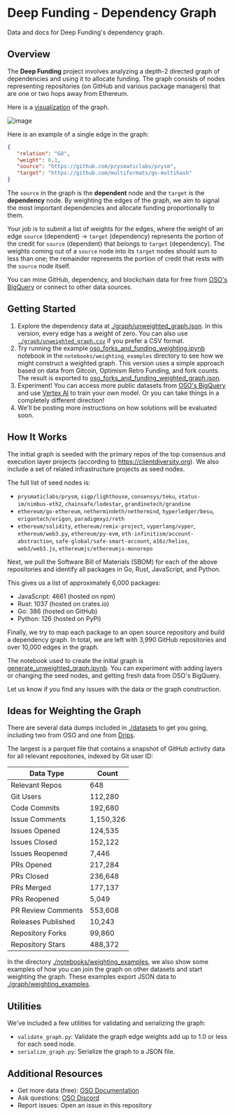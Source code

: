 # Deep Funding - Dependency Graph

Data and docs for Deep Funding's dependency graph.

## Overview

The **Deep Funding** project involves analyzing a depth-2 directed graph of dependencies and using it to allocate funding. The graph consists of nodes representing repositories (on GitHub and various package managers) that are one or two hops away from Ethereum.

Here is a [visualization](https://cosmograph.app/run/?data=https://raw.githubusercontent.com/opensource-observer/insights/refs/heads/main/community/deep_funder/data/unweighted_graph.csv&source=seed_repo_name&target=package_repo_name&gravity=0.25&repulsion=1&repulsionTheta=1&linkSpring=1&linkDistance=10&friction=0.1&renderLabels=true&renderHoveredLabel=true&renderLinks=true&linkArrows=true&curvedLinks=true&nodeSizeScale=0.5&linkWidthScale=1&linkArrowsSizeScale=1&nodeSize=size-default&nodeColor=color-outgoing%20links&linkWidth=width-number%20of%20data%20records&linkColor=color-number%20of%20data%20records&) of the graph.

![image](https://github.com/user-attachments/assets/b3023ab5-f934-4e92-ad40-1e42d37239b6)

Here is an example of a single edge in the graph:
```json
{
   "relation": "GO",
   "weight": 0.1,
   "source": "https://github.com/prysmaticlabs/prysm",
   "target": "https://github.com/multiformats/go-multihash"
}
```

The `source` in the graph is the **dependent** node and the `target` is the **dependency** node. By weighting the edges of the graph, we aim to signal the most important dependencies and allocate funding proportionally to them.

Your job is to submit a list of weights for the edges, where the weight of an edge `source` (dependent) -> `target` (dependency) represents the portion of the credit for `source` (dependent) that belongs to `target` (dependency). The weights coming out of a `source` node into its `target` nodes should sum to less than one; the remainder represents the portion of credit that rests with the `source` node itself.

You can mine GitHub, dependency, and blockchain data for free from [OSO's BigQuery](https://docs.opensource.observer/docs/integrate/) or connect to other data sources.

## Getting Started

1. Explore the dependency data at [./graph/unweighted_graph.json](./graph/unweighted_graph.json). In this version, every edge has a weight of zero. You can also use [`./graph/unweighted_graph.csv`](./graph/unweighted_graph.csv) if you prefer a CSV format.
2. Try running the example [oso_forks_and_funding_weighting.ipynb](./notebooks/weighting_examples/oso_forks_and_funding_weighting.ipynb) notebook in the `notebooks/weighting_examples` directory to see how we might construct a weighted graph. This version uses a simple approach based on data from Gitcoin, Optimism Retro Funding, and fork counts. The result is exported to [oso_forks_and_funding_weighted_graph.json](./graph/weighting_examples/oso_forks_and_funding_weighted_graph.json).
3. Experiment! You can access more public datasets from [OSO's BigQuery](https://docs.opensource.observer/docs/integrate/) and use [Vertex AI](https://cloud.google.com/vertex-ai/docs/training/overview) to train your own model. Or you can take things in a completely different direction!
4. We'll be posting more instructions on how solutions will be evaluated soon.

## How It Works

The initial graph is seeded with the primary repos of the top consensus and execution layer projects (according to https://clientdiversity.org). We also include a set of related infrastructure projects as seed nodes.

The full list of seed nodes is: 

- `prysmaticlabs/prysm`, `sigp/lighthouse`, `consensys/teku`, `status-im/nimbus-eth2`, `chainsafe/lodestar`, `grandinetech/grandine`
- `ethereum/go-ethereum`, `nethermindeth/nethermind`, `hyperledger/besu`, `erigontech/erigon`, `paradigmxyz/reth`
- `ethereum/solidity`, `ethereum/remix-project`, `vyperlang/vyper`, `ethereum/web3.py`, `ethereum/py-evm`, `eth-infinitism/account-abstraction`, `safe-global/safe-smart-account`, `a16z/helios`, `web3/web3.js`, `ethereumjs/ethereumjs-monorepo`

Next, we pull the Software Bill of Materials (SBOM) for each of the above repositories and identify all packages in Go, Rust, JavaScript, and Python. 

This gives us a list of approximately 6,000 packages:

- JavaScript: 4661 (hosted on npm)
- Rust: 1037 (hosted on crates.io)
- Go: 386 (hosted on GitHub)
- Python: 126 (hosted on PyPi)

Finally, we try to map each package to an open source repository and build a dependency graph. In total, we are left with 3,990 GitHub repositories and over 10,000 edges in the graph.

The notebook used to create the initial graph is [generate_unweighted_graph.ipynb](./notebooks/generate_unweighted_graph.ipynb). You can experiment with adding layers or changing the seed nodes, and getting fresh data from OSO's BigQuery.

Let us know if you find any issues with the data or the graph construction.

## Ideas for Weighting the Graph

There are several data dumps included in [./datasets](./datasets) to get you going, including two from OSO and one from [Drips](https://drips.network).

The largest is a parquet file that contains a snapshot of GitHub activity data for all relevant repositories, indexed by Git user ID:

| Data Type | Count |
|------------|-------|
| Relevant Repos | 648 |
| Git Users | 112,280 |
| Code Commits | 192,680 |
| Issue Comments | 1,150,326 |
| Issues Opened | 124,535 |
| Issues Closed | 152,122 |
| Issues Reopened | 7,446 |
| PRs Opened | 217,284 |
| PRs Closed | 236,648 |
| PRs Merged | 177,137 |
| PRs Reopened | 5,049 |
| PR Review Comments | 553,608 |
| Releases Published | 10,243 |
| Repository Forks | 99,860 |
| Repository Stars | 488,372 |

In the directory [./notebooks/weighting_examples](./notebooks/weighting_examples), we also show some examples of how you can join the graph on other datasets and start weighting the graph. These examples export JSON data to [./graph/weighting_examples](./graph/weighting_examples).

## Utilities

We've included a few utilities for validating and serializing the graph:

- `validate_graph.py`: Validate the graph edge weights add up to 1.0 or less for each seed node.
- `serialize_graph.py`: Serialize the graph to a JSON file.

## Additional Resources
- Get more data (free): [OSO Documentation](https://docs.opensource.observer/docs/integrate/)
- Ask questions: [OSO Discord](https://www.opensource.observer/discord)
- Report issues: Open an issue in this repository